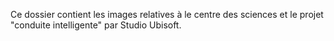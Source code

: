 Ce dossier contient les images relatives à le centre des sciences et le projet "conduite intelligente" par Studio Ubisoft.
